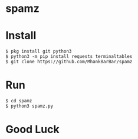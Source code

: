 # spamz

# Install
`$ pkg install git python3`<br>
`$ python3 -m pip install requests terminaltables`<br>
`$ git clone https://github.com/MhankBarBar/spamz`

# Run
`$ cd spamz`<br>
`$ python3 spamz.py`

# Good Luck 
